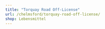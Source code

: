 ```yaml
---
title: "Torquay Road Off-License"
url: /chelmsford/torquay-road-off-license/
shop: Lebensmittel
---
```

